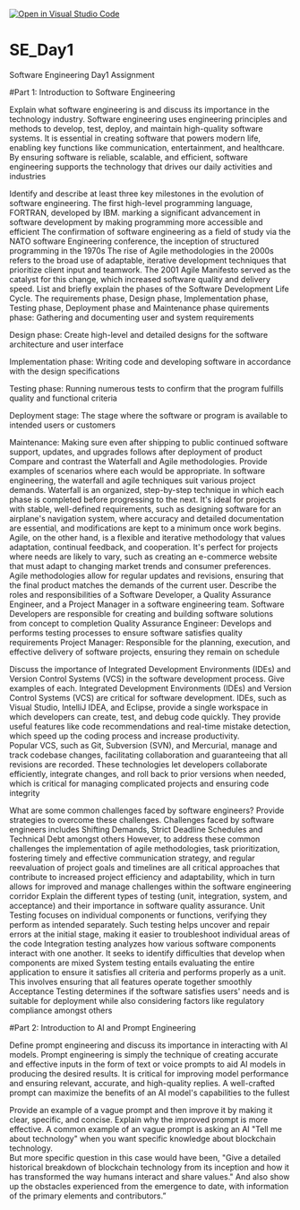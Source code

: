 [![Open in Visual Studio Code](https://classroom.github.com/assets/open-in-vscode-2e0aaae1b6195c2367325f4f02e2d04e9abb55f0b24a779b69b11b9e10269abc.svg)](https://classroom.github.com/online_ide?assignment_repo_id=15568050&assignment_repo_type=AssignmentRepo)
# SE_Day1
Software Engineering Day1 Assignment

#Part 1: Introduction to Software Engineering

Explain what software engineering is and discuss its importance in the technology industry.
Software engineering uses engineering principles and methods to develop, test, deploy, and maintain high-quality software systems. It is essential in creating software that powers modern life, enabling key functions like communication, entertainment, and healthcare. By ensuring software is reliable, scalable, and efficient, software engineering supports the technology that drives our daily activities and industries

Identify and describe at least three key milestones in the evolution of software engineering.
The first high-level programming language, FORTRAN, developed by IBM. marking a significant advancement in software development by making programming more accessible and efficient 
The confirmation of software engineering as a field of study via the NATO software Engineering conference, the inception of structured programming in the 1970s 
The rise of Agile methodologies in the 2000s refers to the broad use of adaptable, iterative development techniques that prioritize client input and teamwork. The 2001 Agile Manifesto served as the catalyst for this change, which increased software quality and delivery speed.
List and briefly explain the phases of the Software Development Life Cycle.
The requirements phase, Design phase, Implementation phase, Testing phase, Deployment phase and  Maintenance phase
quirements phase: Gathering and documenting user and system requirements  

Design phase: Create high-level and detailed designs for the software architecture and user interface 

 Implementation phase: Writing code and developing software in accordance with the design specifications  

Testing phase: Running numerous tests to confirm that the program fulfills quality and functional criteria 

Deployment stage: The stage where the software or program is available to intended users or customers  

Maintenance: Making sure even after shipping to public continued software support, updates, and upgrades follows after deployment of product
Compare and contrast the Waterfall and Agile methodologies. Provide examples of scenarios where each would be appropriate.
In software engineering, the waterfall and agile techniques suit various project demands. Waterfall is an organized, step-by-step technique in which each phase is completed before progressing to the next. It's ideal for projects with stable, well-defined requirements, such as designing software for an airplane's navigation system, where accuracy and detailed documentation are essential, and modifications are kept to a minimum once work begins.  
Agile, on the other hand, is a flexible and iterative methodology that values adaptation, continual feedback, and cooperation. It's perfect for projects where needs are likely to vary, such as creating an e-commerce website that must adapt to changing market trends and consumer preferences. Agile methodologies allow for regular updates and revisions, ensuring that the final product matches the demands of the current user.
Describe the roles and responsibilities of a Software Developer, a Quality Assurance Engineer, and a Project Manager in a software engineering team.
Software Developers are responsible for creating and building software solutions from concept to completion                                                                                                         Quality Assurance Engineer: Develops and performs testing processes to ensure software satisfies quality requirements                                                                                               Project Manager: Responsible for the planning, execution, and effective delivery of software projects, ensuring they remain on schedule

Discuss the importance of Integrated Development Environments (IDEs) and Version Control Systems (VCS) in the software development process. Give examples of each.
Integrated Development Environments (IDEs) and Version Control Systems (VCS) are critical for software development. IDEs, such as Visual Studio, IntelliJ IDEA, and Eclipse, provide a single workspace in which developers can create, test, and debug code quickly. They provide useful features like code recommendations and real-time mistake detection, which speed up the coding process and increase productivity.  
Popular VCS, such as Git, Subversion (SVN), and Mercurial, manage and track codebase changes, facilitating collaboration and guaranteeing that all revisions are recorded. These technologies let developers collaborate efficiently, integrate changes, and roll back to prior versions when needed, which is critical for managing complicated projects and ensuring code integrity

What are some common challenges faced by software engineers? Provide strategies to overcome these challenges.
Challenges faced by software engineers includes Shifting Demands, Strict Deadline Schedules and Technical Debt amongst others 
However, to address these common challenges the implementation of agile methodologies, task prioritization, fostering timely and effective communication strategy, and regular reevaluation of project goals and timelines are all critical approaches that contribute to increased project efficiency and adaptability, which in turn allows for improved and manage challenges within the software engineering corridor
Explain the different types of testing (unit, integration, system, and acceptance) and their importance in software quality assurance.
Unit Testing focuses on individual components or functions, verifying they perform as intended separately. Such testing helps uncover and repair errors at the initial stage, making it easier to troubleshoot individual areas of the code 
Integration testing analyzes how various software components interact with one another. It seeks to identify difficulties that develop when components are mixed 
System testing entails evaluating the entire application to ensure it satisfies all criteria and performs properly as a unit. This involves ensuring that all features operate together smoothly 
Acceptance Testing determines if the software satisfies users' needs and is suitable for deployment while also considering factors like regulatory compliance amongst others

#Part 2: Introduction to AI and Prompt Engineering

Define prompt engineering and discuss its importance in interacting with AI models.
Prompt engineering is simply the technique of creating accurate and effective inputs in the form of text or voice prompts to aid AI models in producing the desired results. It is critical for improving model performance and ensuring relevant, accurate, and high-quality replies. A well-crafted prompt can maximize the benefits of an AI model's capabilities to the fullest

Provide an example of a vague prompt and then improve it by making it clear, specific, and concise. Explain why the improved prompt is more effective.
A common example of an vague prompt is asking an AI "Tell me about technology" when you want specific knowledge about blockchain technology.  
But more specific question in this case would have been, "Give a detailed historical breakdown of blockchain technology from its inception and how it has transformed the way humans interact and share values." And also show up the obstacles experienced from the emergence to date, with information of the primary elements and contributors.”
